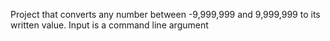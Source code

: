 Project that converts any number between -9,999,999 and 9,999,999 to its written value. Input is a command line argument
